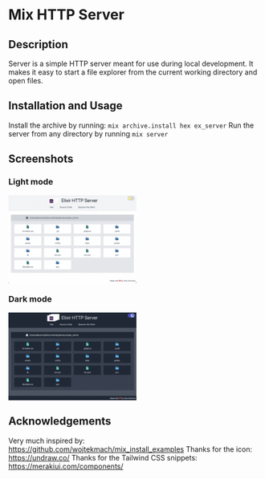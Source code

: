 # Mix HTTP Server

## Description

Server is a simple HTTP server meant for use during local development. It makes it easy to
start a file explorer from the current working directory and open files.

## Installation and Usage

Install the archive by running: `mix archive.install hex ex_server`
Run the server from any directory by running `mix server`

## Screenshots

### Light mode

<img align="center" height="175" src="guides/images/light_mode.png" alt="Light mode screenshot">

### Dark mode

<img align="center" height="175" src="guides/images/dark_mode.png" alt="Dark mode screenshot">

## Acknowledgements

Very much inspired by: https://github.com/wojtekmach/mix_install_examples
Thanks for the icon: https://undraw.co/
Thanks for the Tailwind CSS snippets: https://merakiui.com/components/
